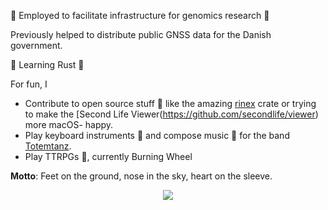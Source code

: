 :construction_worker: Employed to facilitate infrastructure for genomics research 🧬

Previously helped to distribute public GNSS data for the Danish government.

:seedling: Learning Rust :crab:

For fun, I 
* Contribute to open source stuff :open_hands: like the amazing [rinex](https://github.com/georust/rinex) crate or trying to make the [Second Life Viewer(https://github.com/secondlife/viewer) more macOS- happy.
* Play keyboard instruments :musical_keyboard: and compose music :musical_score: for the band [Totemtanz](https://totemtanz.dk).
* Play TTRPGs :game_die:, currently Burning Wheel

__Motto__: Feet on the ground, nose in the sky, heart on the sleeve.

<p align="center">
  <a href="https://github.com/ryo-ma/github-profile-trophy"><img src="https://github-profile-trophy.vercel.app/?username=larsnaesbye&theme=gruvbox&margin-w=15&margin-h=15&column=4"/></a>
</p>
